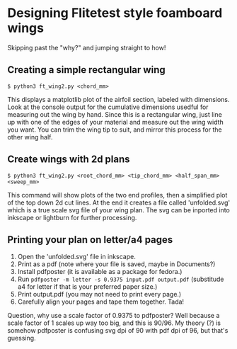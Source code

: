 # Designing Flitetest style foamboard wings

Skipping past the "why?" and jumping straight to how!

## Creating a simple rectangular wing

`$ python3 ft_wing2.py <chord_mm>`

This displays a matplotlib plot of the airfoil section, labeled with
dimensions.  Look at the console output for the cumulative dimensions
usedful for measuring out the wing by hand.  Since this is a
rectangular wing, just line up with one of the edges of your material
and measure out the wing width you want.  You can trim the wing tip to
suit, and mirror this process for the other wing half.

## Create wings with 2d plans

`$ python3 ft_wing2.py <root_chord_mm> <tip_chord_mm> <half_span_mm> <sweep_mm>`

This command will show plots of the two end profiles, then a
simplified plot of the top down 2d cut lines.  At the end it creates a
file called 'unfolded.svg' which is a true scale svg file of your wing
plan.  The svg can be inported into inkscape or lightburn for further
processing.

## Printing your plan on letter/a4 pages

1. Open the 'unfolded.svg' file in inkscape.
2. Print as a pdf (note where your file is saved, maybe in Documents?)
3. Install pdfposter (it is available as a package for fedora.)
4. Run `pdfposter -m letter -s 0.9375 input.pdf output.pdf` (substitude a4 for letter if that is your preferred paper size.)
5. Print output.pdf (you may not need to print every page.)
6. Carefully align your pages and tape them together.  Tada!

Question, why use a scale factor of 0.9375 to pdfposter?  Well because
a scale factor of 1 scales up way too big, and this is 90/96.  My
theory (?) is somehow pdfposter is confusing svg dpi of 90 with pdf
dpi of 96, but that's guessing.